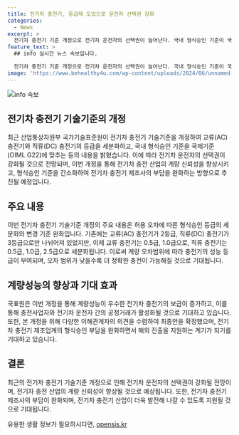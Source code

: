 ```yaml
---
title: 전기차 충전기, 등급제 도입으로 운전자 선택권 강화
categories:
  - News
excerpt: >
  전기차 충전기 기준 개정으로 전기차 운전자의 선택권이 늘어난다. 국내 형식승인 기준이 국제기준에 맞춰져 전기차 충전 산업의 신뢰성을 높이고, 부담을 완화한다. 등급이 세분화되어 더 정확한 충전이 가능해지며, 우수한 충전기가 보급되어 공정거래가 활성화될 것으로 전망된다. 또한, 해외 진출을 지원하는 계기가 될 것으로 기대된다. (150자)
feature_text: >
  ## info 실시간 뉴스 속보입니다.

  전기차 충전기 기준 개정으로 전기차 운전자의 선택권이 늘어난다. 국내 형식승인 기준이 국제기준에 맞춰져 전기차 충전 산업의 신뢰성을 높이고, 부담을 완화한다. 등급이 세분화되어 더 정확한 충전이 가능해지며, 우수한 충전기가 보급되어 공정거래가 활성화될 것으로 전망된다. 또한, 해외 진출을 지원하는 계기가 될 것으로 기대된다. (150자)
image: 'https://www.behealthy4u.com/wp-content/uploads/2024/06/unnamed-file.png'
---
```


<p><img src="https://www.behealthy4u.com/wp-content/uploads/2024/06/unnamed-file.png" alt="info 속보" /></p>

<h2 data-ke-size="size26">전기차 충전기 기술기준의 개정</h2>

<p data-ke-size="size16">최근 산업통상자원부 국가기술표준원이 전기차 충전기 기술기준을 개정하여 교류(AC) 충전기와 직류(DC) 충전기의 등급을 세분화하고, 국내 형식승인 기준을 국제기준(OIML G22)에 맞추는 등의 내용을 밝혔습니다. 이에 따라 전기차 운전자의 선택권이 강화될 것으로 전망되며, 이번 개정을 통해 전기차 충전 산업의 계량 신뢰성을 향상시키고, 형식승인 기준을 간소화하여 전기차 충전기 제조사의 부담을 완화하는 방향으로 추진될 예정입니다.</p>

<h2 data-ke-size="size26">주요 내용</h2>

<p data-ke-size="size16">이번 전기차 충전기 기술기준 개정의 주요 내용은 허용 오차에 따른 형식승인 등급의 세분화와 변경 기준 완화입니다. 기존에는 교류(AC) 충전기가 2등급, 직류(DC) 충전기가 3등급으로만 나뉘어져 있었지만, 이제 교류 충전기는 0.5급, 1.0급으로, 직류 충전기는 0.5급, 1.0급, 2.5급으로 세분화됩니다. 이로써 계량 오차범위에 따라 충전기의 성능 등급이 부여되며, 오차 범위가 낮을수록 더 정확한 충전이 가능해질 것으로 기대됩니다.</p>

<h2 data-ke-size="size26">계량성능의 향상과 기대 효과</h2>

<p data-ke-size="size16">국표원은 이번 개정을 통해 계량성능이 우수한 전기차 충전기의 보급이 증가하고, 이를 통해 충전사업자와 전기차 운전자 간의 공정거래가 활성화될 것으로 기대하고 있습니다. 또한, 본 개정을 위해 다양한 이해관계자의 의견을 수렴하여 최종안을 확정했으며, 전기차 충전기 제조업계의 형식승인 부담을 완화하면서 해외 진출을 지원하는 계기가 되기를 기대하고 있습니다.</p>

<h2 data-ke-size="size26">결론</h2>

<p data-ke-size="size16">최근의 전기차 충전기 기술기준 개정으로 인해 전기차 운전자의 선택권이 강화될 전망이며, 전기차 충전 산업의 계량 신뢰성이 향상될 것으로 예상됩니다. 또한, 전기차 충전기 제조사의 부담이 완화되며, 전기차 충전기 산업이 더욱 발전해 나갈 수 있도록 지원될 것으로 기대됩니다.</p>
유용한 생활 정보가 필요하시다면, <a href="https://opensis.kr" rel="dofollow">opensis.kr</a>


